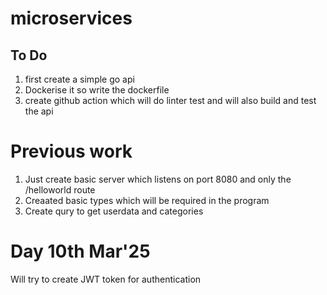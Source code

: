 # microservices

## To Do

1. first create a simple go api
2. Dockerise it so write the dockerfile
3. create github action which will do linter test and will also build and test the api

# Previous work

1. Just create basic server which listens on port 8080 and only the /helloworld route
2. Creaated basic types which will be required in the program
3. Create qury to get userdata and categories

# Day 10th Mar'25

Will try to create JWT token for authentication
